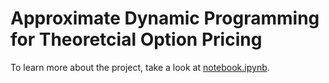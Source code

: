 # Approximate Dynamic Programming for Theoretcial Option Pricing

To learn more about the project, take a look at [notebook.ipynb](notebook.ipynb).